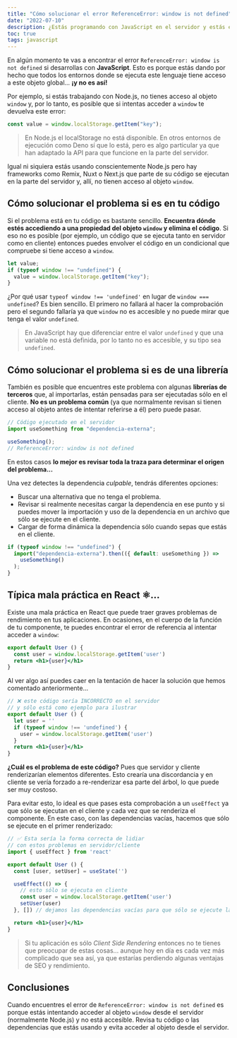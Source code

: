 ```yaml
---
title: "Cómo solucionar el error ReferenceError: window is not defined"
date: "2022-07-10"
description: ¿Estás programando con JavaScript en el servidor y estás encontrando este error? ¡Es normal! Te cuento cómo solucionarlo
toc: true
tags: javascript
---
```


En algún momento te vas a encontrar el error `ReferenceError: window is not defined` si desarrollas con **JavaScript**. Esto es porque estás dando por hecho que todos los entornos donde se ejecuta este lenguaje tiene acceso a este objeto global... **¡y no es así!**

Por ejemplo, si estás trabajando con Node.js, no tienes acceso al objeto `window` y, por lo tanto, es posible que si intentas acceder a `window` te devuelva este error:

```javascript
const value = window.localStorage.getItem("key");
```

> En Node.js el localStorage no está disponible. En otros entornos de ejecución como Deno sí que lo está, pero es algo particular ya que han adaptado la API para que funcione en la parte del servidor.

Igual ni siquiera estás usando conscientemente Node.js pero hay frameworks como Remix, Nuxt o Next.js que parte de su código se ejecutan en la parte del servidor y, allí, no tienen acceso al objeto `window`.

## Cómo solucionar el problema si es en tu código

Si el problema está en tu código es bastante sencillo. **Encuentra dónde estés accediendo a una propiedad del objeto `window` y elimina el código**. Si eso no es posible (por ejemplo, un código que se ejecuta tanto en servidor como en cliente) entonces puedes envolver el código en un condicional que compruebe si tiene acceso a `window`.

```javascript
let value;
if (typeof window !== "undefined") {
  value = window.localStorage.getItem("key");
}
```

¿Por qué usar `typeof window !== 'undefined'` en lugar de `window === undefined`? Es bien sencillo. El primero no fallará al hacer la comprobación pero el segundo fallaría ya que `window` no es accesible y no puede mirar que tenga el valor `undefined`.

> En JavaScript hay que diferenciar entre el valor `undefined` y que una variable no está definida, por lo tanto no es accesible, y su tipo sea `undefined`.

## Cómo solucionar el problema si es de una librería

También es posible que encuentres este problema con algunas **librerías de terceros** que, al importarlas, están pensadas para ser ejecutadas sólo en el cliente. **No es un problema común** (ya que normalmente revisan si tienen acceso al objeto antes de intentar referirse a él) pero puede pasar.

```javascript
// Código ejecutado en el servidor
import useSomething from "dependencia-externa";

useSomething();
// ReferenceError: window is not defined
```

En estos casos **lo mejor es revisar toda la traza para determinar el origen del problema...**

Una vez detectes la dependencia _culpable_, tendrás diferentes opciones:

- Buscar una alternativa que no tenga el problema.
- Revisar si realmente necesitas cargar la dependencia en ese punto y si puedes mover la importación y uso de la dependencia en un archivo que sólo se ejecute en el cliente.
- Cargar de forma dinámica la dependencia sólo cuando sepas que estás en el cliente.

```javascript
if (typeof window !== "undefined") {
  import("dependencia-externa").then(({ default: useSomething }) =>
    useSomething()
  );
}
```

## Típica mala práctica en React ⚛️...

Existe una mala práctica en React que puede traer graves problemas de rendimiento en tus aplicaciones. En ocasiones, en el cuerpo de la función de tu componente, te puedes encontrar el error de referencia al intentar acceder a `window`:

```jsx
export default User () {
  const user = window.localStorage.getItem('user')
  return <h1>{user}</h1>
}
```

Al ver algo así puedes caer en la tentación de hacer la solución que hemos comentado anteriormente...

```jsx
// ❌ este código sería INCORRECTO en el servidor
// y sólo está como ejemplo para ilustrar
export default User () {
  let user = ''
  if (typeof window !== 'undefined') {
    user = window.localStorage.getItem('user')
  }
  return <h1>{user}</h1>
}
```

**¿Cuál es el problema de este código?** Pues que servidor y cliente renderizarían elementos diferentes. Esto crearía una discordancia y en cliente se vería forzado a re-renderizar esa parte del árbol, lo que puede ser muy costoso.

Para evitar esto, lo ideal es que pases esta comprobación a un `useEffect` ya que sólo se ejecutan en el cliente y cada vez que se renderiza el componente. En este caso, con las dependencias vacías, hacemos que sólo se ejecute en el primer renderizado:

```jsx
// ✅ Esta sería la forma correcta de lidiar
// con estos problemas en servidor/cliente
import { useEffect } from 'react'

export default User () {
  const [user, setUser] = useState('')

  useEffect(() => {
    // esto sólo se ejecuta en cliente
    const user = window.localStorage.getItem('user')
    setUser(user)
  }, []) // dejamos las dependencias vacías para que sólo se ejecute la primera vez

  return <h1>{user}</h1>
}
```

> Si tu aplicación es sólo _Client Side Rendering_ entonces no te tienes que preocupar de estas cosas... aunque hoy en día es cada vez más complicado que sea así, ya que estarías perdiendo algunas ventajas de SEO y rendimiento.

## Conclusiones

Cuando encuentres el error de `ReferenceError: window is not defined` es porque estás intentando acceder al objeto `window` desde el servidor (normalmente Node.js) y no está accesible. Revisa tu código o las dependencias que estás usando y evita acceder al objeto desde el servidor.
